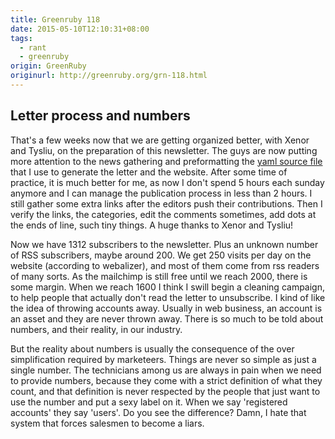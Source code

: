 ```yaml
---
title: Greenruby 118
date: 2015-05-10T12:10:31+08:00
tags:
  - rant
  - greenruby
origin: GreenRuby
originurl: http://greenruby.org/grn-118.html
---
```

## Letter process and numbers

That's a few weeks now that we are getting organized better, with Xenor and
Tysliu, on the preparation of this newsletter. The guys are now putting more
attention to the news gathering and preformatting the [yaml source file][yamlsource] 
that I use to generate the letter and the website. After
some time of practice, it is much better for me, as now I don't spend 5 hours
each sunday anymore and I can manage the publication process in less than 2
hours. I still gather some extra links after the editors push their
contributions. Then I verify the links, the categories, edit the comments
sometimes, add dots at the ends of line, such tiny things. A huge thanks to
Xenor and Tysliu!

Now we have 1312 subscribers to the newsletter. Plus an unknown number of RSS
subscribers, maybe around 200. We get 250 visits per day on the website
(according to webalizer), and most of them come from rss readers of many
sorts. As the mailchimp is still free until we reach 2000, there is some
margin. When we reach 1600 I think I swill begin a cleaning campaign, to help
people that actually don't read the letter to unsubscribe. I kind of like the
idea of throwing accounts away. Usually in web business, an account is an
asset and they are never thrown away. There is so much to be told about
numbers, and their reality, in our industry.

But the reality about numbers is usually the consequence of the over
simplification required by marketeers. Things are never so simple as just a
single number. The technicians among us are always in pain when we need to
provide numbers, because they come with a strict definition of what they
count, and that definition is never respected by the people that just want to
use the number and put a sexy label on it. When we say 'registered accounts'
they say 'users'. Do you see the difference? Damn, I hate that system that
forces salesmen to become a liars.

[yamlsource]: https://github.com/greenruby/grn-static/blob/master/newsletters/grn.yml
